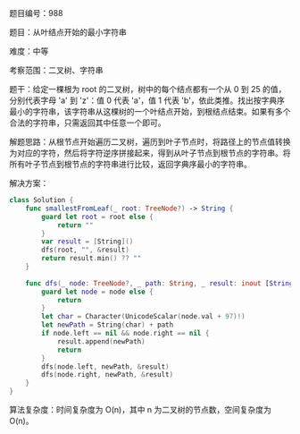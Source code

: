题目编号：988

题目：从叶结点开始的最小字符串

难度：中等

考察范围：二叉树、字符串

题干：给定一棵根为 root 的二叉树，树中的每个结点都有一个从 0 到 25 的值，分别代表字母 'a' 到 'z'：值 0 代表 'a'，值 1 代表 'b'，依此类推。找出按字典序最小的字符串，该字符串从这棵树的一个叶结点开始，到根结点结束。如果有多个合法的字符串，只需返回其中任意一个即可。

解题思路：从根节点开始遍历二叉树，遍历到叶子节点时，将路径上的节点值转换为对应的字符，然后将字符逆序拼接起来，得到从叶子节点到根节点的字符串。将所有叶子节点到根节点的字符串进行比较，返回字典序最小的字符串。

解决方案：

```swift
class Solution {
    func smallestFromLeaf(_ root: TreeNode?) -> String {
        guard let root = root else {
            return ""
        }
        var result = [String]()
        dfs(root, "", &result)
        return result.min() ?? ""
    }
    
    func dfs(_ node: TreeNode?, _ path: String, _ result: inout [String]) {
        guard let node = node else {
            return
        }
        let char = Character(UnicodeScalar(node.val + 97)!)
        let newPath = String(char) + path
        if node.left == nil && node.right == nil {
            result.append(newPath)
            return
        }
        dfs(node.left, newPath, &result)
        dfs(node.right, newPath, &result)
    }
}
```

算法复杂度：时间复杂度为 O(n)，其中 n 为二叉树的节点数，空间复杂度为 O(n)。
